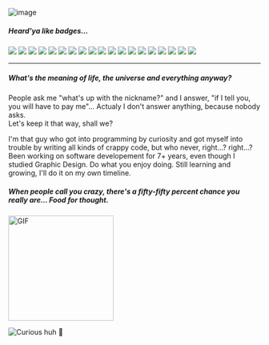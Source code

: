 ![image](https://github.com/lkjimy/lkjimy/assets/13991518/3ceb936f-a269-4ba0-bf45-b42ee5582f78)

##### Heard'ya like badges...

![](https://img.shields.io/badge/Javascript-f1df40?logo=javascript&labelColor=black) ![](https://img.shields.io/badge/HTML5-c8582e?logo=html5&labelColor=black) ![](https://img.shields.io/badge/Sass-b66c93?logo=sass&labelColor=black) ![](https://img.shields.io/badge/CSS3-3a6cb4?logo=css3&labelColor=black) ![](https://img.shields.io/badge/Bootstrap-762aef?logo=bootstrap&labelColor=black) ![](https://img.shields.io/badge/PWA-682ee3?logo=pwa&labelColor=black) ![](https://img.shields.io/badge/Vuejs-6bb485?logo=vuedotjs&labelColor=black) ![](https://img.shields.io/badge/Nuxtjs-60bc6f?logo=nuxtdotjs&labelColor=black) ![](https://img.shields.io/badge/NodeJs-98bc4a?logo=nodedotjs&labelColor=black) ![](https://img.shields.io/badge/Mongodb-70aa4f?logo=mongodb&labelColor=black) ![](https://img.shields.io/badge/Docker-4e95e1?logo=docker&labelColor=black) ![](https://img.shields.io/badge/Vagrant-3967e8?logo=vagrant&labelColor=black) ![](https://img.shields.io/badge/Strapi-4d4afa?logo=strapi&labelColor=black) ![](https://img.shields.io/badge/Directus-5a43e1?logo=directus&labelColor=black) ![](https://img.shields.io/badge/Git-da6541?logo=git&labelColor=black) ![](https://img.shields.io/badge/Gitlab-e57834?logo=gitlab&labelColor=black) ![](https://img.shields.io/badge/Linux-541c5a?logo=linux&labelColor=black) ![](https://img.shields.io/badge/Adobe_Illustrator-eea331?logo=adobeillustrator&labelColor=black) ![](https://img.shields.io/badge/Adobe_After_Effetcs-9e9dfb?logo=adobeaftereffects&labelColor=black)

---

##### What's the meaning of life, the universe and everything anyway?

People ask me "what's up with the nickname?" and I answer, "if I tell you, you will have to pay me"... Actualy I don't answer anything, because nobody asks.   
Let's keep it that way, shall we?   

I'm that guy who got into programming by curiosity and got myself into trouble by writing all kinds of crappy code, but who never, right...? right...?   
Been working on software developement for 7+ years, even though I studied Graphic Design. Do what you enjoy doing. Still learning and growing, I'll do it on my own timeline.

##### When people call you crazy, there's a fifty-fifty percent chance you really are... Food for thought.

<img alt="GIF" height="210px" src="https://media.giphy.com/media/3ohzdKvLT1DxFxhZAI/giphy.gif" />

![Curious huh 👀](https://visitor-badge.laobi.icu/badge?page_id=lkjimy.lkjimy)
